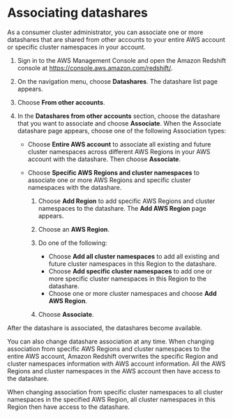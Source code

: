 # Associating datashares<a name="associate-datashare-console"></a>

As a consumer cluster administrator, you can associate one or more datashares that are shared from other accounts to your entire AWS account or specific cluster namespaces in your account\.  

1. Sign in to the AWS Management Console and open the Amazon Redshift console at [https://console\.aws\.amazon\.com/redshift/](https://console.aws.amazon.com/redshift/)\.

1. On the navigation menu, choose **Datashares**\. The datashare list page appears\.

1. Choose **From other accounts**\.

1. In the **Datashares from other accounts** section, choose the datashare that you want to associate and choose **Associate**\. When the Associate datashare page appears, choose one of the following Association types:
   + Choose **Entire AWS account** to associate all existing and future cluster namespaces across different AWS Regions in your AWS account with the datashare\. Then choose **Associate**\.
   + Choose **Specific AWS Regions and cluster namespaces** to associate one or more AWS Regions and specific cluster namespaces with the datashare\.

     1. Choose **Add Region** to add specific AWS Regions and cluster namespaces to the datashare\. The **Add AWS Region** page appears\.

     1. Choose an **AWS Region**\. 

     1. Do one of the following:
        + Choose **Add all cluster namespaces** to add all existing and future cluster namespaces in this Region to the datashare\.
        + Choose **Add specific cluster namespaces** to add one or more specific cluster namespaces in this Region to the datashare\.
        + Choose one or more cluster namespaces and choose **Add AWS Region**\.

     1. Choose **Associate**\.

After the datashare is associated, the datashares become available\.

You can also change datashare association at any time\. When changing association from specific AWS Regions and cluster namespaces to the entire AWS account, Amazon Redshift overwrites the specific Region and cluster namespaces information with AWS account information\. All the AWS Regions and cluster namespaces in the AWS account then have access to the datashare\.

When changing association from specific cluster namespaces to all cluster namespaces in the specified AWS Region, all cluster namespaces in this Region then have access to the datashare\.